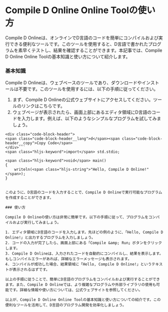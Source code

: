 Compile D Online Online Toolの使い方
================================

Compile D Onlineは、オンラインでD言語のコードを簡単にコンパイルおよび実行できる便利なツールです。このツールを使用すると、D言語で書かれたプログラムを素早くテストし、結果を確認することができます。本記事では、Compile D Online Online Toolの基本知識と使い方について紹介します。

### 基本知識

Compile D Onlineは、ウェブベースのツールであり、ダウンロードやインストールは不要です。このツールを使用するには、以下の手順に従ってください。

1. まず、Compile D Onlineの公式ウェブサイトにアクセスしてください。ツールのリンクはこちらです。
2. ウェブページが表示されたら、画面上部にあるエディタ領域にD言語のコードを入力します。例えば、以下のようなシンプルなプログラムを試してみましょう。

```
<div class="code-block-header">
<span class="code-block-header__lang">d</span><span class="code-block-header__copy">Copy Code</span>
</div>```
<span class="hljs-keyword">import</span> std.stdio;

<span class="hljs-keyword">void</span> main()
{
    writeln(<span class="hljs-string">"Hello, Compile D Online!"</span>);
}

```
```

このように、D言語のコードを入力することで、Compile D Onlineで実行可能なプログラムを作成することができます。

### 使い方

Compile D Onlineの使い方は非常に簡単です。以下の手順に従って、プログラムをコンパイルおよび実行してみましょう。

1. エディタ領域にD言語のコードを入力します。先ほどの例のように、「Hello, Compile D Online!」と出力するプログラムを入力しましょう。
2. コードの入力が完了したら、画面上部にある「Compile &amp; Run」ボタンをクリックします。
3. Compile D Onlineは、入力されたコードを自動的にコンパイルし、結果を表示します。もしコンパイルエラーがあれば、詳細なエラーメッセージも表示されます。
4. コンパイルが成功した場合、結果領域に「Hello, Compile D Online!」というテキストが表示されるはずです。

以上の手順に従うことで、簡単にD言語のプログラムをコンパイルおよび実行することができます。また、Compile D Onlineでは、より複雑なプログラムや外部ライブラリの使用も可能です。詳細な情報や使い方については、公式ウェブサイトを参照してください。

以上が、Compile D Online Online Toolの基本知識と使い方についての紹介です。この便利なツールを活用して、D言語のプログラム開発を効率化しましょう。